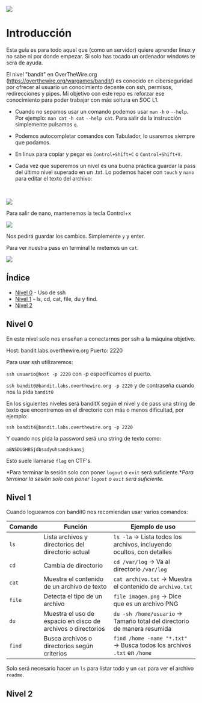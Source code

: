 ![](https://github.com/david-garcia-sec/OverTheWire-Bandit-Notes/blob/7ddd862895a1d0ea244b3cfb1ba19400418d0652/images/otw-bandit.jpg)
# Introducción

Esta guía es para todo aquel que (como un servidor) quiere aprender linux y no sabe ni por donde empezar. Si solo has tocado un ordenador windows te será de ayuda.

El nivel "bandit" en OverTheWire.org (https://overthewire.org/wargames/bandit/) es conocido en ciberseguridad por ofrecer al usuario un conocimiento decente con ssh, permisos, redirecciones y pipes. Mi objetivo con este repo es reforzar ese conocimiento para poder trabajar con más soltura en SOC L1.

- Cuando no sepamos usar un comando podemos usar ``man`` ``-h`` o ``--help``.
Por ejemplo: ``man cat`` ``-h cat`` ``--help cat``. Para salir de la instrucción simplemente pulsamos ``q``.

- Podemos autocompletar comandos con Tabulador, lo usaremos siempre que podamos.
- En linux para copiar y pegar es ``Control+Shift+C`` o ``Control+Shift+V``.

- Cada vez que superemos un nivel es una buena práctica guardar la pass del último nivel superado en un .txt. Lo podemos hacer con ``touch`` y ``nano`` para editar el texto del archivo:


<br>
  
![](https://github.com/david-garcia-sec/OverTheWire-Bandit-SOC-L1/blob/2fdfe4ef0e68ace3c62fcef3b13b1a8403ce97a8/images/touch.png)

Para salir de nano, mantenemos la tecla Control+x

![](https://github.com/david-garcia-sec/OverTheWire-Bandit-SOC-L1/blob/main/images/touch%202.png?raw=true)

Nos pedirá guardar los cambios. Simplemente ``y`` y enter.

Para ver nuestra pass en terminal le metemos un ``cat``.

![](https://github.com/david-garcia-sec/OverTheWire-Bandit-SOC-L1/blob/main/images/touch3.png?raw=true)

## Índice
- [Nivel 0](#nivel-0) - Uso de ssh
- [Nivel 1](#nivel-1) - ls, cd, cat, file, du y find.
- [Nivel 2](#nivel-2)

## Nivel 0
En este nivel solo nos enseñan a conectarnos por ssh a la máquina objetivo.

Host: bandit.labs.overthewire.org
Puerto: 2220

Para usar ssh utilizaremos:

``ssh usuario@host -p 2220`` con -p especificamos el puerto.

``ssh bandit0@bandit.labs.overthewire.org -p 2220`` y de contraseña cuando nos la pida ``bandit0``


En los siguientes niveles será banditX según el nivel y de pass una string de texto que encontremos en el directorio con más o menos dificultad, por ejemplo:

``ssh bandit4@bandit.labs.overthewire.org -p 2220``

Y cuando nos pida la password será una string de texto como:

``aBNSDUGHBSjdbsadyuhsandskansj``

Esto suele llamarse ``flag`` en CTF's.

*Para terminar la sesión solo con poner ``logout`` o ``exit`` será suficiente.**Para terminar la sesión solo con poner ``logout`` o ``exit`` será suficiente.*

## Nivel 1

Cuando logueamos con bandit0 nos recomiendan usar varios comandos:

| Comando | Función                                                      | Ejemplo de uso                                                          |
| ------- | ------------------------------------------------------------ | ----------------------------------------------------------------------- |
| `ls`    | Lista archivos y directorios del directorio actual           | `ls -la` → Lista todos los archivos, incluyendo ocultos, con detalles   |
| `cd`    | Cambia de directorio                                         | `cd /var/log` → Va al directorio `/var/log`                             |
| `cat`   | Muestra el contenido de un archivo de texto                  | `cat archivo.txt` → Muestra el contenido de `archivo.txt`               |
| `file`  | Detecta el tipo de un archivo                                | `file imagen.png` → Dice que es un archivo PNG                          |
| `du`    | Muestra el uso de espacio en disco de archivos o directorios | `du -sh /home/usuario` → Tamaño total del directorio de manera resumida |
| `find`  | Busca archivos o directorios según criterios                 | `find /home -name "*.txt"` → Busca todos los archivos `.txt` en `/home` |

Solo será necesario hacer un ``ls`` para listar todo y un ``cat`` para ver el archivo ``readme``.


## Nivel 2

